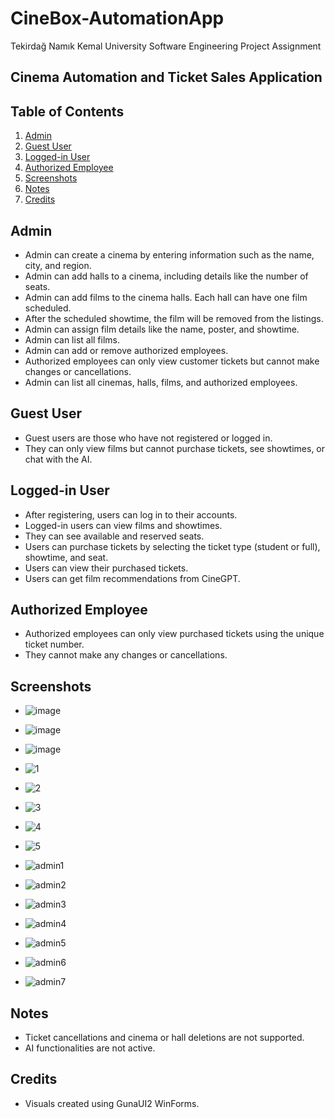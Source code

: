 # CineBox-AutomationApp
Tekirdağ Namık Kemal University Software Engineering Project Assignment

## Cinema Automation and Ticket Sales Application

## Table of Contents
1. [Admin](#admin)
2. [Guest User](#guest-user)
3. [Logged-in User](#logged-in-user)
4. [Authorized Employee](#authorized-employee)
5. [Screenshots](#screenshots)
6. [Notes](#notes)
7. [Credits](#credits)

## Admin
- Admin can create a cinema by entering information such as the name, city, and region.
- Admin can add halls to a cinema, including details like the number of seats.
- Admin can add films to the cinema halls. Each hall can have one film scheduled.
- After the scheduled showtime, the film will be removed from the listings.
- Admin can assign film details like the name, poster, and showtime.
- Admin can list all films.
- Admin can add or remove authorized employees. 
- Authorized employees can only view customer tickets but cannot make changes or cancellations.
- Admin can list all cinemas, halls, films, and authorized employees.

## Guest User
- Guest users are those who have not registered or logged in.
- They can only view films but cannot purchase tickets, see showtimes, or chat with the AI.

## Logged-in User
- After registering, users can log in to their accounts.
- Logged-in users can view films and showtimes.
- They can see available and reserved seats.
- Users can purchase tickets by selecting the ticket type (student or full), showtime, and seat.
- Users can view their purchased tickets.
- Users can get film recommendations from CineGPT.

## Authorized Employee
- Authorized employees can only view purchased tickets using the unique ticket number.
- They cannot make any changes or cancellations.
  
## Screenshots
- ![image](https://github.com/Sertac1911u/CineBox-AutomationApp/assets/114613689/30e0f027-248d-4146-9731-9de9c596a227)
- ![image](https://github.com/Sertac1911u/CineBox-AutomationApp/assets/114613689/b8d7b7e0-8598-4069-b2db-3c8b9ddcbb74)
- ![image](https://github.com/Sertac1911u/CineBox-AutomationApp/assets/114613689/18178b60-c917-44a1-a263-469531f54e36)

- ![1](https://github.com/Sertac1911u/CineBox-AutomationApp/assets/114613689/30477bfa-2d07-4c4a-b410-6f749fc5fe19)
- ![2](https://github.com/Sertac1911u/CineBox-AutomationApp/assets/114613689/5cf01e3b-3727-4d2e-a4ad-c44bb3dd2ee8)
- ![3](https://github.com/Sertac1911u/CineBox-AutomationApp/assets/114613689/79d892c2-c89e-4a84-b326-abcccf11b45d)
- ![4](https://github.com/Sertac1911u/CineBox-AutomationApp/assets/114613689/1e5ca905-e57c-4305-88b5-c5966859f7fd)
- ![5](https://github.com/Sertac1911u/CineBox-AutomationApp/assets/114613689/d0bfc974-d9e2-41c7-b252-b825be2e88d3)

- ![admin1](https://github.com/Sertac1911u/CineBox-AutomationApp/assets/114613689/6ae55470-e497-49ea-b04b-bd9a6fd590c1)
- ![admin2](https://github.com/Sertac1911u/CineBox-AutomationApp/assets/114613689/afc6f3b4-32d9-422c-bc61-3b11646e3876)
- ![admin3](https://github.com/Sertac1911u/CineBox-AutomationApp/assets/114613689/9c62f326-5519-4fb5-a6f5-53011c3ad563)
- ![admin4](https://github.com/Sertac1911u/CineBox-AutomationApp/assets/114613689/98d22bb5-b9bc-48d7-b3c6-83d65f726e04)
- ![admin5](https://github.com/Sertac1911u/CineBox-AutomationApp/assets/114613689/f8570d25-cd64-4533-8524-5d9d95411d83)
- ![admin6](https://github.com/Sertac1911u/CineBox-AutomationApp/assets/114613689/cf5080ab-ed3d-4949-aada-db06bea50b9f)
- ![admin7](https://github.com/Sertac1911u/CineBox-AutomationApp/assets/114613689/3c2fc99b-1c42-4b98-ae1d-e35fcbc0a9e5)


## Notes
- Ticket cancellations and cinema or hall deletions are not supported.
- AI functionalities are not active.

## Credits
- Visuals created using GunaUI2 WinForms.
